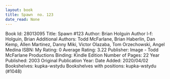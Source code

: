 ```yaml
---
layout: book
title: Spawn  no. 123
date_read: None
---
```


Book Id: 28013095
Title: Spawn #123
Author: Brian Holguin
Author l-f: Holguin, Brian
Additional Authors: Todd McFarlane, Brian Haberlin, Dan Kemp, Allen Martinez, Danny Miki, Victor Olazaba, Tom Orzechowski, Angel  Medina
ISBN: 
My Rating: 0
Average Rating: 3.22
Publisher: Image - Todd McFarlane Productions
Binding: Kindle Edition
Number of Pages: 22
Year Published: 2003
Original Publication Year: 
Date Added: 2020/04/02
Bookshelves: kupka-wstydu
Bookshelves with positions: kupka-wstydu (#1048)

